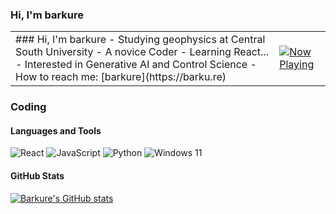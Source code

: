 ### Hi, I'm barkure
<table>
  <tr>
    <td>
      ### Hi, I'm barkure
      -  Studying geophysics at Central South University
      -  A novice Coder
      -  Learning React...
      -  Interested in Generative AI and Control Science
      -  How to reach me: [barkure](https://barku.re)
    </td>
    <td>
      <a href="https://spotify-github-profile.vercel.app/api/view.svg?uid=31cpz4ouugwhmy4vbvgr43o4x2ae&redirect=true" target="_blank"><img src="https://spotify-github-profile.vercel.app/api/view.svg?uid=31cpz4ouugwhmy4vbvgr43o4x2ae&cover_image=true&theme=novatorem&show_offline=false&background_color=121212&interchange=false&bar_color=53b14f&bar_color_cover=true" alt="Now Playing"></a>
    </td>
  </tr>
</table>

### Coding
#### Languages and Tools
![React](https://shields.io/badge/react-black?logo=react&style=for-the-badge)
![JavaScript](https://img.shields.io/badge/JavaScript-F7DF1E?style=for-the-badge&logo=javascript&logoColor=black)
![Python](https://img.shields.io/badge/Python-3776AB?style=for-the-badge&logo=python&logoColor=white)
![Windows 11](https://img.shields.io/badge/Windows%2011-0078D6?style=for-the-badge&logo=windows&logoColor=white)
#### GitHub Stats
[![Barkure's GitHub stats](https://github-readme-stats.vercel.app/api?username=barkure&show_icons=true&theme=transparent)](https://github.com/barkure?tab=repositories)
